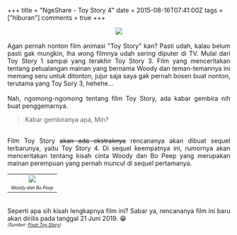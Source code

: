 +++
title = "NgeShare - Toy Story 4"
date = 2015-08-16T07:41:00Z
tags = ["hiburan"]
comments = true
+++

<center><img border="0" src="https://4.bp.blogspot.com/-os6XJvGANWQ/Vc_bRuZVc5I/AAAAAAAAGzM/jzSz6ohptfs/s1600/Toy-Story-4-4.jpg" /></center><br />
<div style="text-align: justify;">Agan pernah nonton film animasi "Toy Story" kan? Pasti udah, kalau belum pasti gak mungkin, lha wong filmnya udah sering diputer di TV. Mulai dari Toy Story 1 sampai yang terakhir Toy Story 3. Film yang menceritakan tentang petualangan mainan yang bernama Woody dan teman-temannya ini memang seru untuk ditonton, jujur saja saya gak pernah bosen buat nonton, terutama yang Toy Sory 3, hehehe...<br /><br />
Nah, ngomong-ngomong tentang film Toy Story, ada kabar gembira nih buat penggemarnya.<br />
<blockquote class="tr_bq">Kabar gembiranya apa, Min?</blockquote><br />
Film Toy Story <strike>akan ada ekstraknya</strike> rencananya akan dibuat sequel terbarunya, yaitu Toy Story 4. Di sequel keempatnya ini, rumornya akan menceritakan tentang kisah cinta Woody dan Bo Peep yang merupakan mainan perempuan yang pernah muncul di sequel pertamanya.<br />
<table align="center" cellpadding="0" cellspacing="0" class="tr-caption-container" style="margin-left: auto; margin-right: auto; text-align: center;"><tbody><tr><td style="text-align: center;"><img border="0" src="https://1.bp.blogspot.com/-ajQb2BtixTc/Vc_aR7pWEmI/AAAAAAAAGzE/qNTMLG4aIQY/s1600/ToyStory4Banner.jpg" style="margin-left: auto; margin-right: auto;" /></td></tr><tr><td class="tr-caption" style="text-align: center;"><span style="font-size: x-small;"><i>Woody dan Bo Peep</i></span></td></tr></tbody></table><br />
Seperti apa sih kisah lengkapnya film ini? Sabar ya, rencananya film ini baru akan dirilis pada tanggal 21 Juni 2019. 😁<br />
<i><span style="font-size: x-small;">(Sumber: <a href="https://www.facebook.com/PixarToyStory/" target="_blank">Pixar Toy Story</a>)</span></i></div>
